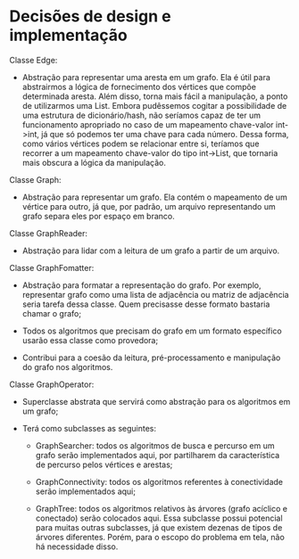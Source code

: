 # Decisões de design e implementação

Classe Edge:
- Abstração para representar uma aresta em um grafo. Ela é útil para abstrairmos a lógica de fornecimento dos vértices que compõe determinada aresta. Além disso, torna mais fácil a manipulação, a ponto de utilizarmos uma List. Embora pudêssemos cogitar a possibilidade de uma estrutura de dicionário/hash, não seríamos capaz de ter um funcionamento apropriado no caso de um mapeamento chave-valor int->int, já que só podemos ter uma chave para cada número. Dessa forma, como vários vértices podem se relacionar entre si, teríamos que recorrer a um mapeamento chave-valor do tipo int->List<int>, que tornaria mais obscura a lógica da manipulação.

Classe Graph:
- Abstração para representar um grafo. Ela contém o mapeamento de um vértice para outro, já que, por padrão, um arquivo representando um grafo separa eles por espaço em branco.

Classe GraphReader:
- Abstração para lidar com a leitura de um grafo a partir de um arquivo.

Classe GraphFomatter:
- Abstração para formatar a representação do grafo. Por exemplo, representar grafo como uma lista de adjacência ou matriz de adjacência seria tarefa dessa classe. Quem precisasse desse formato bastaria chamar o grafo;

- Todos os algoritmos que precisam do grafo em um formato específico usarão essa classe como provedora;

- Contribui para a coesão da leitura, pré-processamento e manipulação do grafo nos algoritmos.

Classe GraphOperator:
- Superclasse abstrata que servirá como abstração para os algoritmos em um grafo;

- Terá como subclasses as seguintes:
    - GraphSearcher: todos os algoritmos de busca e percurso em um grafo serão implementados aqui, por partilharem da característica de percurso pelos vértices e arestas;

    - GraphConnectivity: todos os algoritmos referentes à conectividade serão implementados aqui;
    
    - GraphTree: todos os algoritmos relativos às árvores (grafo acíclico e conectado) serão colocados aqui. Essa subclasse possui potencial para muitas outras subclasses, já que existem dezenas de tipos de árvores diferentes. Porém, para o escopo do problema em tela, não há necessidade disso. 